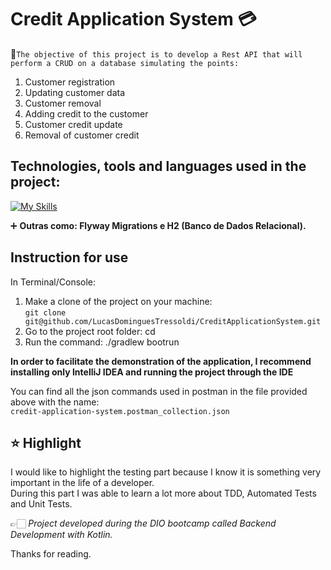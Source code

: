 # Credit Application System 💳

🎯```The objective of this project is to develop a Rest API that will perform a CRUD on a database simulating the points:```

1. Customer registration
2. Updating customer data
3. Customer removal
4. Adding credit to the customer
5. Customer credit update
6. Removal of customer credit

## Technologies, tools and languages used in the project:
[![My Skills](https://skillicons.dev/icons?i=idea,kotlin,spring,gradle,git,postman,hibernate)](https://skillicons.dev)

➕ **Outras como: Flyway Migrations e H2 (Banco de Dados Relacional).**

## Instruction for use
In Terminal/Console:

1. Make a clone of the project on your machine:  
```git clone git@github.com/LucasDominguesTressoldi/CreditApplicationSystem.git```
2. Go to the project root folder: cd
3. Run the command: ./gradlew bootrun

**In order to facilitate the demonstration of the application, I recommend installing only IntelliJ IDEA and running the project through the IDE**

You can find all the json commands used in postman in the file provided above with the name:  
```credit-application-system.postman_collection.json```

## ⭐ Highlight

I would like to highlight the testing part because I know it is something very important in the life of a developer.  
During this part I was able to learn a lot more about TDD, Automated Tests and Unit Tests.

👉🏻 *Project developed during the DIO bootcamp called Backend Development with Kotlin.*

Thanks for reading.
